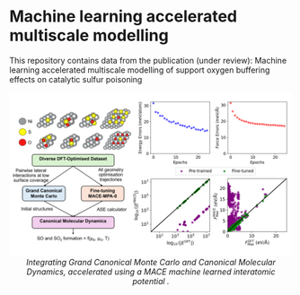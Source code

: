 # Machine learning accelerated multiscale modelling
This repository contains data from the publication (under review): Machine learning accelerated multiscale modelling of support oxygen buffering effects on catalytic sulfur poisoning

<p align="center">
  <img src="Overview2.png" width="800" />
  <br>
  <em>Integrating Grand Canonical Monte Carlo and Canonical Molecular Dynamics, accelerated using a MACE machine learned interatomic potential .</em>
</p>
